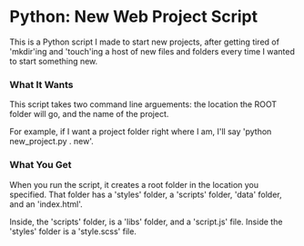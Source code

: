 # Python: New Web Project Script
This is a Python script I made to start new projects, after getting tired of 'mkdir'ing and 'touch'ing a host of new files and folders every time I wanted to start something new.

### What It Wants
This script takes two command line arguements: the location the ROOT folder will go, and the name of the project.

For example, if I want a project folder right where I am, I'll say 'python new_project.py . new'.

### What You Get
When you run the script, it creates a root folder in the location you specified. That folder has a 'styles' folder, a 'scripts' folder, 'data' folder, and an 'index.html'.

Inside, the 'scripts' folder, is a 'libs' folder, and a 'script.js' file. Inside the 'styles' folder is a 'style.scss' file.
